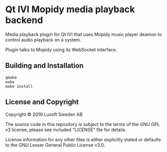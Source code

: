 Qt IVI Mopidy media playback backend
====================================

Media playback plugin for Qt IVI that uses Mopidy music player deamon to
control audio playback on a system.

Plugin talks to Mopidy using its WebSocket interface.

Building and Installation
-------------------------

    qmake
    make
    make install

License and Copyright
---------------------

Copyright &copy; 2019 Luxoft Sweden AB

The source code in this repository is subject to the terms of the GNU GPL v3 license,
please see included "LICENSE" file for details.

License information for any other files is either explicitly stated or defaults to the
GNU Lesser General Public License v3.0.
